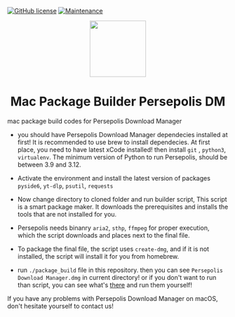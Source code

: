 [![GitHub license](https://img.shields.io/github/license/persepolisdm/persepolis.svg)](https://github.com/persepolisdm/persepolis/blob/master/LICENSE)
[![Maintenance](https://img.shields.io/badge/Maintained%3F-yes-green.svg)](https://GitHub.com/Naereen/StrapDown.js/graphs/commit-activity)

<p align="center">
  <img src="https://persepolisdm.github.io/img/screen/persepolisـreadme.png" width="128px"/>
</p>
<h1 align="center">Mac Package Builder Persepolis DM</h1>
mac package build codes for Persepolis Download Manager

- you should have Persepolis Download Manager dependecies installed at first! It is recommended to use brew to install dependecies.
  At first place, you need to have latest xCode installed! then install `git` , `python3`, `virtualenv`.
  The minimum version of Python to run Persepolis, should be between 3.9 and 3.12.
- Activate the environment and install the latest version of packages `pyside6`, `yt-dlp`, `psutil`, `requests`
- Now change directory to cloned folder and run builder script, This script is a smart package maker. It downloads the prerequisites and installs the tools that are not installed for you.
- Persepolis needs binanry `aria2`, `sthp`, `ffmpeg` for proper execution, which the script downloads and places next to the final file.
- To package the final file, the script uses `create-dmg`, and if it is not installed, the script will install it for you from homebrew.

- run `./package_build` file in this repository. then you can see `Persepolis Download Manager.dmg` in current directory!
  or if you don't want to run than script, you can see what's [there](https://github.com/persepolisdm/persepolis) and run them yourself!

If you have any problems with Persepolis Download Manager on macOS, don't hesitate yourself to contact us!
